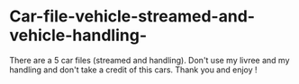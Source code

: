 # Car-file-vehicle-streamed-and-vehicle-handling-
There are a 5 car files (streamed and handling).
Don't use my livree and my handling and don't take a credit of this cars.
Thank you and enjoy !
